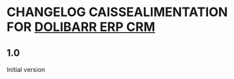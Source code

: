 # CHANGELOG CAISSEALIMENTATION FOR [DOLIBARR ERP CRM](https://www.dolibarr.org)

## 1.0

Initial version
